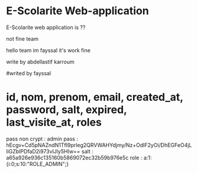 E-Scolarite Web-application
===========================

E-Scolarite web application is ??

not fine team

hello team im fayssal it's work fine

write by abdellastif karroum

#writed by fayssal

# id, nom, prenom, email, created_at, password, salt, expired, last_visite_at, roles 
pass non crypt : admin
pass : hEcgv+Cd5pNAZndN1TfI9prleg2QRVWAHYdjmy/Nz+OdlF2yOi/DhEGFeO4jLliGZbIPDfaD2i973vlJly5HIw==
salt : a65a926e936c135160b5869072ec32b59b976e5c
role : a:1:{i:0;s:10:"ROLE_ADMIN";}
